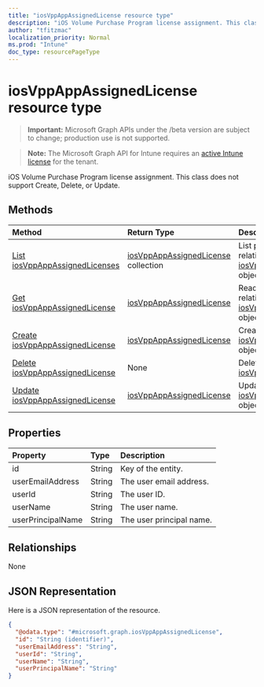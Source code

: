 ```yaml
---
title: "iosVppAppAssignedLicense resource type"
description: "iOS Volume Purchase Program license assignment. This class does not support Create, Delete, or Update."
author: "tfitzmac"
localization_priority: Normal
ms.prod: "Intune"
doc_type: resourcePageType
---
```


# iosVppAppAssignedLicense resource type

> **Important:** Microsoft Graph APIs under the /beta version are subject to change; production use is not supported.

> **Note:** The Microsoft Graph API for Intune requires an [active Intune license](https://go.microsoft.com/fwlink/?linkid=839381) for the tenant.

iOS Volume Purchase Program license assignment. This class does not support Create, Delete, or Update.

## Methods
|Method|Return Type|Description|
|:---|:---|:---|
|[List iosVppAppAssignedLicenses](../api/intune-apps-iosvppappassignedlicense-list.md)|[iosVppAppAssignedLicense](../resources/intune-apps-iosvppappassignedlicense.md) collection|List properties and relationships of the [iosVppAppAssignedLicense](../resources/intune-apps-iosvppappassignedlicense.md) objects.|
|[Get iosVppAppAssignedLicense](../api/intune-apps-iosvppappassignedlicense-get.md)|[iosVppAppAssignedLicense](../resources/intune-apps-iosvppappassignedlicense.md)|Read properties and relationships of the [iosVppAppAssignedLicense](../resources/intune-apps-iosvppappassignedlicense.md) object.|
|[Create iosVppAppAssignedLicense](../api/intune-apps-iosvppappassignedlicense-create.md)|[iosVppAppAssignedLicense](../resources/intune-apps-iosvppappassignedlicense.md)|Create a new [iosVppAppAssignedLicense](../resources/intune-apps-iosvppappassignedlicense.md) object.|
|[Delete iosVppAppAssignedLicense](../api/intune-apps-iosvppappassignedlicense-delete.md)|None|Deletes a [iosVppAppAssignedLicense](../resources/intune-apps-iosvppappassignedlicense.md).|
|[Update iosVppAppAssignedLicense](../api/intune-apps-iosvppappassignedlicense-update.md)|[iosVppAppAssignedLicense](../resources/intune-apps-iosvppappassignedlicense.md)|Update the properties of a [iosVppAppAssignedLicense](../resources/intune-apps-iosvppappassignedlicense.md) object.|

## Properties
|Property|Type|Description|
|:---|:---|:---|
|id|String|Key of the entity.|
|userEmailAddress|String|The user email address.|
|userId|String|The user ID.|
|userName|String|The user name.|
|userPrincipalName|String|The user principal name.|

## Relationships
None

## JSON Representation
Here is a JSON representation of the resource.
<!-- {
  "blockType": "resource",
  "keyProperty": "id",
  "@odata.type": "microsoft.graph.iosVppAppAssignedLicense"
}
-->
``` json
{
  "@odata.type": "#microsoft.graph.iosVppAppAssignedLicense",
  "id": "String (identifier)",
  "userEmailAddress": "String",
  "userId": "String",
  "userName": "String",
  "userPrincipalName": "String"
}
```





